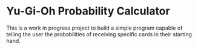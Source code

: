 # Yu-Gi-Oh Probability Calculator
This is a work in progress project to build a simple program capable of telling the user the probabilities of receiving specific cards in their starting hand.

